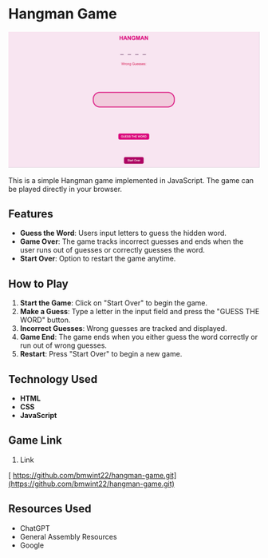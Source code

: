# Hangman Game
![Hangman Game]( https://github.com/bmwint22/hangman-game/blob/main/Hangman%20Game%20.png?raw=true)

This is a simple Hangman game implemented in JavaScript. The game can be played directly in your browser.

## Features

- **Guess the Word**: Users input letters to guess the hidden word.
- **Game Over**: The game tracks incorrect guesses and ends when the user runs out of guesses or correctly guesses the word.
- **Start Over**: Option to restart the game anytime.

## How to Play

1. **Start the Game**: Click on "Start Over" to begin the game.
2. **Make a Guess**: Type a letter in the input field and press the "GUESS THE WORD" button.
3. **Incorrect Guesses**: Wrong guesses are tracked and displayed.
4. **Game End**: The game ends when you either guess the word correctly or run out of wrong guesses.
5. **Restart**: Press "Start Over" to begin a new game.

## Technology Used

- **HTML**
- **CSS**
- **JavaScript**

## Game Link

1. Link

  [ https://github.com/bmwint22/hangman-game.git](https://github.com/bmwint22/hangman-game.git)


## Resources Used

- ChatGPT
- General Assembly Resources
- Google







